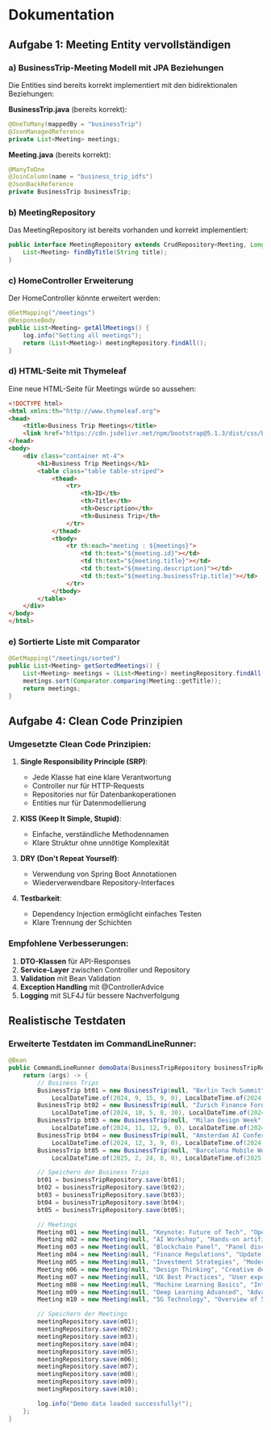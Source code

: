 # Dokumentation

## Aufgabe 1: Meeting Entity vervollständigen

### a) BusinessTrip-Meeting Modell mit JPA Beziehungen

Die Entities sind bereits korrekt implementiert mit den bidirektionalen Beziehungen:

**BusinessTrip.java** (bereits korrekt):
```java
@OneToMany(mappedBy = "businessTrip")
@JsonManagedReference
private List<Meeting> meetings;
```

**Meeting.java** (bereits korrekt):
```java
@ManyToOne
@JoinColumn(name = "business_trip_idfs")
@JsonBackReference
private BusinessTrip businessTrip;
```

### b) MeetingRepository
Das MeetingRepository ist bereits vorhanden und korrekt implementiert:

```java
public interface MeetingRepository extends CrudRepository<Meeting, Long> {
    List<Meeting> findByTitle(String title); 
}
```

### c) HomeController Erweiterung
Der HomeController könnte erweitert werden:

```java
@GetMapping("/meetings")
@ResponseBody
public List<Meeting> getAllMeetings() {
    log.info("Getting all meetings");
    return (List<Meeting>) meetingRepository.findAll();
}
```

### d) HTML-Seite mit Thymeleaf
Eine neue HTML-Seite für Meetings würde so aussehen:

```html
<!DOCTYPE html>
<html xmlns:th="http://www.thymeleaf.org">
<head>
    <title>Business Trip Meetings</title>
    <link href="https://cdn.jsdelivr.net/npm/bootstrap@5.1.3/dist/css/bootstrap.min.css" rel="stylesheet">
</head>
<body>
    <div class="container mt-4">
        <h1>Business Trip Meetings</h1>
        <table class="table table-striped">
            <thead>
                <tr>
                    <th>ID</th>
                    <th>Title</th>
                    <th>Description</th>
                    <th>Business Trip</th>
                </tr>
            </thead>
            <tbody>
                <tr th:each="meeting : ${meetings}">
                    <td th:text="${meeting.id}"></td>
                    <td th:text="${meeting.title}"></td>
                    <td th:text="${meeting.description}"></td>
                    <td th:text="${meeting.businessTrip.title}"></td>
                </tr>
            </tbody>
        </table>
    </div>
</body>
</html>
```

### e) Sortierte Liste mit Comparator
```java
@GetMapping("/meetings/sorted")
public List<Meeting> getSortedMeetings() {
    List<Meeting> meetings = (List<Meeting>) meetingRepository.findAll();
    meetings.sort(Comparator.comparing(Meeting::getTitle));
    return meetings;
}
```

## Aufgabe 4: Clean Code Prinzipien

### Umgesetzte Clean Code Prinzipien:

1. **Single Responsibility Principle (SRP)**: 
   - Jede Klasse hat eine klare Verantwortung
   - Controller nur für HTTP-Requests
   - Repositories nur für Datenbankoperationen
   - Entities nur für Datenmodellierung

2. **KISS (Keep It Simple, Stupid)**:
   - Einfache, verständliche Methodennamen
   - Klare Struktur ohne unnötige Komplexität

3. **DRY (Don't Repeat Yourself)**:
   - Verwendung von Spring Boot Annotationen
   - Wiederverwendbare Repository-Interfaces

4. **Testbarkeit**:
   - Dependency Injection ermöglicht einfaches Testen
   - Klare Trennung der Schichten

### Empfohlene Verbesserungen:

1. **DTO-Klassen** für API-Responses
2. **Service-Layer** zwischen Controller und Repository
3. **Validation** mit Bean Validation
4. **Exception Handling** mit @ControllerAdvice
5. **Logging** mit SLF4J für bessere Nachverfolgung

## Realistische Testdaten

### Erweiterte Testdaten im CommandLineRunner:

```java
@Bean
public CommandLineRunner demoData(BusinessTripRepository businessTripRepository, MeetingRepository meetingRepository) {
    return (args) -> {
        // Business Trips
        BusinessTrip bt01 = new BusinessTrip(null, "Berlin Tech Summit", "Annual technology conference in Berlin", 
            LocalDateTime.of(2024, 9, 15, 9, 0), LocalDateTime.of(2024, 9, 18, 17, 0));
        BusinessTrip bt02 = new BusinessTrip(null, "Zurich Finance Forum", "International finance summit in Zurich", 
            LocalDateTime.of(2024, 10, 5, 8, 30), LocalDateTime.of(2024, 10, 8, 18, 0));
        BusinessTrip bt03 = new BusinessTrip(null, "Milan Design Week", "Design and innovation conference in Milan", 
            LocalDateTime.of(2024, 11, 12, 9, 0), LocalDateTime.of(2024, 11, 15, 16, 0));
        BusinessTrip bt04 = new BusinessTrip(null, "Amsterdam AI Conference", "Artificial Intelligence conference", 
            LocalDateTime.of(2024, 12, 3, 9, 0), LocalDateTime.of(2024, 12, 6, 17, 30));
        BusinessTrip bt05 = new BusinessTrip(null, "Barcelona Mobile World", "Mobile technology exhibition", 
            LocalDateTime.of(2025, 2, 24, 8, 0), LocalDateTime.of(2025, 2, 27, 19, 0));

        // Speichern der Business Trips
        bt01 = businessTripRepository.save(bt01);
        bt02 = businessTripRepository.save(bt02);
        bt03 = businessTripRepository.save(bt03);
        bt04 = businessTripRepository.save(bt04);
        bt05 = businessTripRepository.save(bt05);

        // Meetings
        Meeting m01 = new Meeting(null, "Keynote: Future of Tech", "Opening keynote on technology trends", bt01);
        Meeting m02 = new Meeting(null, "AI Workshop", "Hands-on artificial intelligence workshop", bt01);
        Meeting m03 = new Meeting(null, "Blockchain Panel", "Panel discussion on blockchain technology", bt01);
        Meeting m04 = new Meeting(null, "Finance Regulations", "Update on financial regulations", bt02);
        Meeting m05 = new Meeting(null, "Investment Strategies", "Modern investment approaches", bt02);
        Meeting m06 = new Meeting(null, "Design Thinking", "Creative design methodologies", bt03);
        Meeting m07 = new Meeting(null, "UX Best Practices", "User experience design guidelines", bt03);
        Meeting m08 = new Meeting(null, "Machine Learning Basics", "Introduction to ML concepts", bt04);
        Meeting m09 = new Meeting(null, "Deep Learning Advanced", "Advanced neural network topics", bt04);
        Meeting m10 = new Meeting(null, "5G Technology", "Overview of 5G mobile networks", bt05);

        // Speichern der Meetings
        meetingRepository.save(m01);
        meetingRepository.save(m02);
        meetingRepository.save(m03);
        meetingRepository.save(m04);
        meetingRepository.save(m05);
        meetingRepository.save(m06);
        meetingRepository.save(m07);
        meetingRepository.save(m08);
        meetingRepository.save(m09);
        meetingRepository.save(m10);

        log.info("Demo data loaded successfully!");
    };
}
```